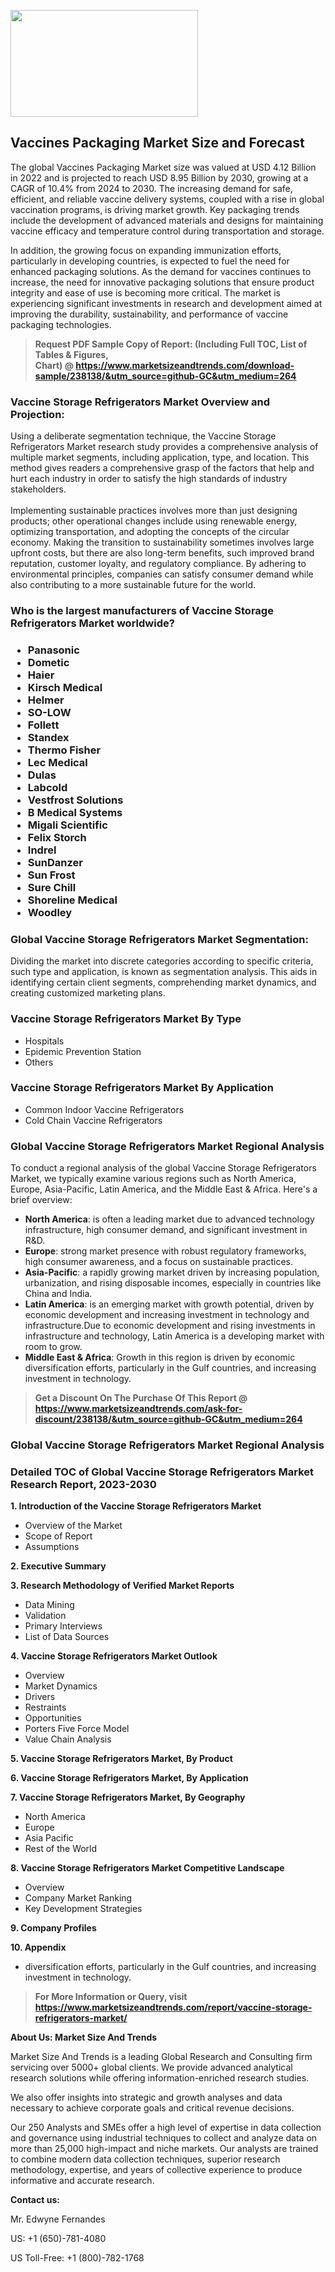 <p><img class="alignnone size-medium wp-image-20088" src="https://ffe5etoiles.com/wp-content/uploads/2024/12/MST1-300x171.png" alt="" width="300" height="171" /></p><h2>Vaccines Packaging Market Size and Forecast</h2><p>The global Vaccines Packaging Market size was valued at USD 4.12 Billion in 2022 and is projected to reach USD 8.95 Billion by 2030, growing at a CAGR of 10.4% from 2024 to 2030. The increasing demand for safe, efficient, and reliable vaccine delivery systems, coupled with a rise in global vaccination programs, is driving market growth. Key packaging trends include the development of advanced materials and designs for maintaining vaccine efficacy and temperature control during transportation and storage.</p><p>In addition, the growing focus on expanding immunization efforts, particularly in developing countries, is expected to fuel the need for enhanced packaging solutions. As the demand for vaccines continues to increase, the need for innovative packaging solutions that ensure product integrity and ease of use is becoming more critical. The market is experiencing significant investments in research and development aimed at improving the durability, sustainability, and performance of vaccine packaging technologies.</p></p><blockquote id="" class=""><strong>Request PDF Sample Copy of Report: (Including Full TOC, List of Tables &amp; Figures, Chart)&nbsp;@&nbsp;<strong><a href="https://www.marketsizeandtrends.com/download-sample/238138/&utm_source=github-GC&utm_medium=264" target="_blank">https://www.marketsizeandtrends.com/download-sample/238138/&utm_source=github-GC&utm_medium=264</a></strong></strong></blockquote><h3 id="" class="">Vaccine Storage Refrigerators Market&nbsp;Overview and Projection:</h3><p id="" class="">Using a deliberate segmentation technique, the Vaccine Storage Refrigerators Market research study provides a comprehensive analysis of multiple market segments, including application, type, and location. This method gives readers a comprehensive grasp of the factors that help and hurt each industry in order to satisfy the high standards of industry stakeholders. <br /> <br />Implementing sustainable practices involves more than just designing products; other operational changes include using renewable energy, optimizing transportation, and adopting the concepts of the circular economy. Making the transition to sustainability sometimes involves large upfront costs, but there are also long-term benefits, such improved brand reputation, customer loyalty, and regulatory compliance. By adhering to environmental principles, companies can satisfy consumer demand while also contributing to a more sustainable future for the world.</p><h3 id="" class="">Who is the largest manufacturers of&nbsp;Vaccine Storage Refrigerators Market worldwide?</h3><h3 class=""><p><ul><li>Panasonic </li><li> Dometic </li><li> Haier </li><li> Kirsch Medical </li><li> Helmer </li><li> SO-LOW </li><li> Follett </li><li> Standex </li><li> Thermo Fisher </li><li> Lec Medical </li><li> Dulas </li><li> Labcold </li><li> Vestfrost Solutions </li><li> B Medical Systems </li><li> Migali Scientific </li><li> Felix Storch </li><li> Indrel </li><li> SunDanzer </li><li> Sun Frost </li><li> Sure Chill </li><li> Shoreline Medical </li><li> Woodley</li></ul></p></h3><h3 id="" class="">Global&nbsp;Vaccine Storage Refrigerators Market Segmentation:</h3><p id="" class="">Dividing the market into discrete categories according to specific criteria, such type and application, is known as segmentation analysis. This aids in identifying certain client segments, comprehending market dynamics, and creating customized marketing plans.</p><h3 id="" class="">Vaccine Storage Refrigerators Market&nbsp;By Type</h3><p><p><ul><li>Hospitals</li><li> Epidemic Prevention Station</li><li> Others</p></li></ul></p></p><h3 id="" class="">Vaccine Storage Refrigerators Market&nbsp;By Application</h3><p class=""><p><ul><li>Common Indoor Vaccine Refrigerators</li><li> Cold Chain Vaccine Refrigerators</li></ul></p></p><h3 id="" class="">Global Vaccine Storage Refrigerators Market Regional Analysis</h3><p id="" class="">To conduct a regional analysis of the global Vaccine Storage Refrigerators Market, we typically examine various regions such as North America, Europe, Asia-Pacific, Latin America, and the Middle East &amp; Africa. Here's a brief overview:</p><ul><li><strong>North America</strong>: is often a leading market due to advanced technology infrastructure, high consumer demand, and significant investment in R&amp;D.</li><li><strong>Europe</strong>: strong market presence with robust regulatory frameworks, high consumer awareness, and a focus on sustainable practices.</li><li><strong>Asia-Pacific</strong>: a rapidly growing market driven by increasing population, urbanization, and rising disposable incomes, especially in countries like China and India.</li><li><strong>Latin America</strong>: is an emerging market with growth potential, driven by economic development and increasing investment in technology and infrastructure.Due to economic development and rising investments in infrastructure and technology, Latin America is a developing market with room to grow.</li><li><strong>Middle East &amp; Africa</strong>: Growth in this region is driven by economic diversification efforts, particularly in the Gulf countries, and increasing investment in technology.</li></ul><blockquote id="" class=""><strong>Get a Discount On The Purchase Of This Report @ <strong><a href="https://www.marketsizeandtrends.com/ask-for-discount/238138/&utm_source=github-GC&utm_medium=264" target="_blank">https://www.marketsizeandtrends.com/ask-for-discount/238138/&utm_source=github-GC&utm_medium=264</a></strong></strong></blockquote><h3 id="" class="">Global Vaccine Storage Refrigerators Market Regional Analysis</h3><h3 id="" class="">Detailed TOC of Global Vaccine Storage Refrigerators Market Research Report, 2023-2030</h3><p id="" class=""><strong>1. Introduction of the Vaccine Storage Refrigerators Market</strong></p><ul><li>Overview of the Market</li><li>Scope of Report</li><li>Assumptions</li></ul><p id="" class=""><strong>2. Executive Summary</strong></p><p id="" class=""><strong>3. Research Methodology of Verified Market Reports</strong></p><ul><li>Data Mining</li><li>Validation</li><li>Primary Interviews</li><li>List of Data Sources</li></ul><p id="" class=""><strong>4. Vaccine Storage Refrigerators Market Outlook</strong></p><ul><li>Overview</li><li>Market Dynamics</li><li>Drivers</li><li>Restraints</li><li>Opportunities</li><li>Porters Five Force Model</li><li>Value Chain Analysis</li></ul><p id="" class=""><strong>5. Vaccine Storage Refrigerators Market, By Product</strong></p><p id="" class=""><strong>6. Vaccine Storage Refrigerators Market, By Application</strong></p><p id="" class=""><strong>7. Vaccine Storage Refrigerators Market, By Geography</strong></p><ul><li>North America</li><li>Europe</li><li>Asia Pacific</li><li>Rest of the World</li></ul><p id="" class=""><strong>8. Vaccine Storage Refrigerators Market Competitive Landscape</strong></p><ul><li>Overview</li><li>Company Market Ranking</li><li>Key Development Strategies</li></ul><p id="" class=""><strong>9. Company Profiles</strong></p><p id="" class=""><strong>10. Appendix</strong></p><ul><li>diversification efforts, particularly in the Gulf countries, and increasing investment in technology.</li></ul><blockquote id="" class=""><strong>For More Information or Query, visit <strong><strong><a href="https://www.marketsizeandtrends.com/report/vaccine-storage-refrigerators-market/" target="_blank">https://www.marketsizeandtrends.com/report/vaccine-storage-refrigerators-market/</a></strong></strong></strong></blockquote><p id="" class=""><strong>About Us: Market Size And Trends</strong></p><p id="" class="">Market Size And Trends is a leading Global Research and Consulting firm servicing over 5000+ global clients. We provide advanced analytical research solutions while offering information-enriched research studies.</p><p id="" class="">We also offer insights into strategic and growth analyses and data necessary to achieve corporate goals and critical revenue decisions.</p><p id="" class="">Our 250 Analysts and SMEs offer a high level of expertise in data collection and governance using industrial techniques to collect and analyze data on more than 25,000 high-impact and niche markets. Our analysts are trained to combine modern data collection techniques, superior research methodology, expertise, and years of collective experience to produce informative and accurate research.</p><p id="" class=""><strong>Contact us:</strong></p><p id="" class="">Mr. Edwyne Fernandes</p><p id="" class="">US: +1 (650)-781-4080</p><p id="" class="">US Toll-Free: +1 (800)-782-1768</p>
